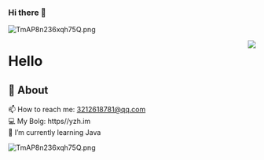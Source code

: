 ### Hi there 👋

<!--
**Mvbbb/mvbbb** is a ✨ _special_ ✨ repository because its `README.md` (this file) appears on your GitHub profile.

Here are some ideas to get you started:

- 🔭 I’m currently working on ...
- 🌱 I’m currently learning ...
- 👯 I’m looking to collaborate on ...
- 🤔 I’m looking for help with ...
- 💬 Ask me about ...
- 📫 How to reach me: ...
- 😄 Pronouns: ...
- ⚡ Fun fact: ...
-->
![TmAP8n236xqh75Q.png](https://i.loli.net/2020/07/13/OiwrC2KRZNPA9cJ.png)  

<img align="right" src="https://github-readme-stats.vercel.app/api?username=mvbbb&show_icons=true&hide_border=true">

# Hello
## 🧐 About

📫 How to reach me: 3212618781@qq.com  
💻 My Bolg: https//yzh.im  
🌱 I’m currently learning Java  

![TmAP8n236xqh75Q.png](https://i.loli.net/2020/07/13/OiwrC2KRZNPA9cJ.png)
